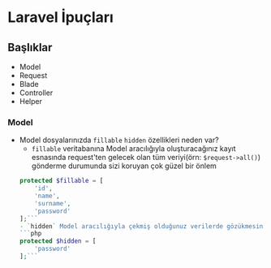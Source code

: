 # Laravel İpuçları

## Başlıklar

- Model
- Request
- Blade
- Controller
- Helper


### Model

* Model dosyalarınızda `fillable` `hidden` özellikleri neden var? 
    - `fillable` veritabanına Model aracılığıyla oluşturacağınız kayıt esnasında request'ten gelecek olan tüm veriyi(örn: `$request->all()`) gönderme durumunda sizi koruyan çok güzel bir önlem
    ```php    
    protected $fillable = [
        'id',
        'name',
        'surname',
        'password'
    ];```
    - `hidden` Model aracılığıyla çekmiş olduğunuz verilerde gözükmesini veya bulunmasını istemediğiniz kolanlar (örn:`password`). Bazı veriler sorgularda sadece yük
    ```php    
    protected $hidden = [
        'password'
    ];```